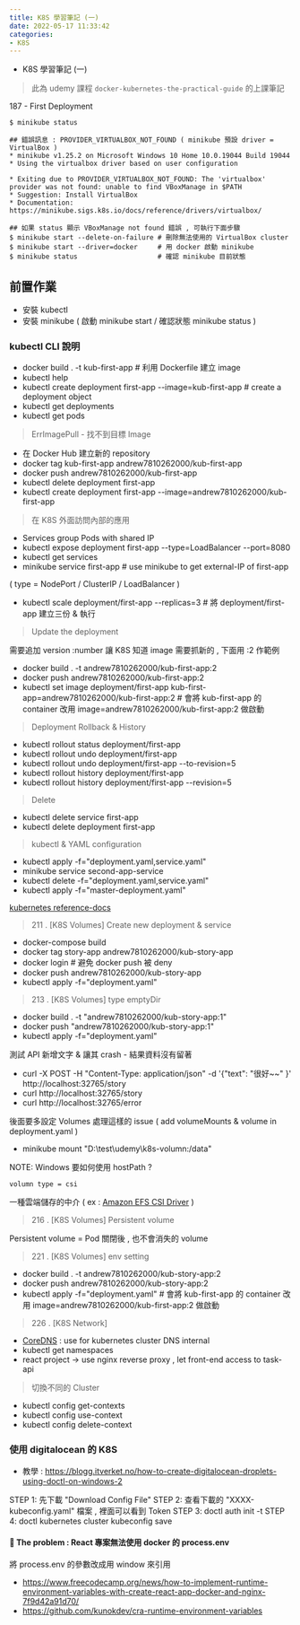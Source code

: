```yaml
---
title: K8S 學習筆記 (一)
date: 2022-05-17 11:33:42
categories:
- K8S
---
```


- K8S 學習筆記 (一)

> 此為 udemy 課程 `docker-kubernetes-the-practical-guide` 的上課筆記

187 - First Deployment 

```shell
$ minikube status 

## 錯誤訊息 : PROVIDER_VIRTUALBOX_NOT_FOUND ( minikube 預設 driver = VirtualBox )
* minikube v1.25.2 on Microsoft Windows 10 Home 10.0.19044 Build 19044
* Using the virtualbox driver based on user configuration

* Exiting due to PROVIDER_VIRTUALBOX_NOT_FOUND: The 'virtualbox' provider was not found: unable to find VBoxManage in $PATH
* Suggestion: Install VirtualBox
* Documentation: https://minikube.sigs.k8s.io/docs/reference/drivers/virtualbox/

## 如果 status 顯示 VBoxManage not found 錯誤 , 可執行下面步驟
$ minikube start --delete-on-failure # 刪除無法使用的 VirtualBox cluster
$ minikube start --driver=docker     # 用 docker 啟動 minikube 
$ minikube status                    # 確認 minikube 目前狀態 
```

## 前置作業

- 安裝 kubectl 
- 安裝 minikube ( 啟動 minikube start / 確認狀態 minikube status  )

### kubectl CLI 說明

- docker build . -t kub-first-app   # 利用 Dockerfile 建立 image 
- kubectl help 
- kubectl create deployment first-app --image=kub-first-app  # create a deployment object  
- kubectl get deployments
- kubectl get pods

> ErrImagePull - 找不到目標 Image  

- 在 Docker Hub 建立新的 repository
- docker tag kub-first-app andrew7810262000/kub-first-app
- docker push andrew7810262000/kub-first-app
- kubectl delete deployment first-app
- kubectl create deployment first-app --image=andrew7810262000/kub-first-app

> 在 K8S 外面訪問內部的應用

- Services group Pods with shared IP
- kubectl expose deployment first-app --type=LoadBalancer --port=8080 
- kubectl get services 
- minikube service first-app  # use minikube to get external-IP of first-app

( type = NodePort / ClusterIP / LoadBalancer )

- kubectl scale deployment/first-app --replicas=3  # 將 deployment/first-app 建立三份 & 執行

> Update the deployment

需要追加 version :number 讓 K8S 知道 image 需要抓新的 , 下面用 :2 作範例

- docker build . -t andrew7810262000/kub-first-app:2
- docker push andrew7810262000/kub-first-app:2
- kubectl set image deployment/first-app kub-first-app=andrew7810262000/kub-first-app:2    # 會將 kub-first-app 的 container 改用 image=andrew7810262000/kub-first-app:2 做啟動

> Deployment Rollback & History 
 
- kubectl rollout status deployment/first-app
- kubectl rollout undo deployment/first-app
- kubectl rollout undo deployment/first-app --to-revision=5
- kubectl rollout history deployment/first-app
- kubectl rollout history deployment/first-app --revision=5

> Delete 

- kubectl delete service first-app
- kubectl delete deployment first-app

> kubectl & YAML configuration

- kubectl apply -f="deployment.yaml,service.yaml"
- minikube service second-app-service 
- kubectl delete -f="deployment.yaml,service.yaml"
- kubectl apply -f="master-deployment.yaml"

[kubernetes reference-docs](https://kubernetes.io/docs/reference/generated/kubernetes-api/v1.24/#deployment-v1-apps)

> 211 . [K8S Volumes] Create new deployment & service

- docker-compose build 
- docker tag story-app andrew7810262000/kub-story-app
- docker login  # 避免 docker push 被 deny 
- docker push andrew7810262000/kub-story-app
- kubectl apply -f="deployment.yaml"

> 213 . [K8S Volumes] type emptyDir

- docker build . -t "andrew7810262000/kub-story-app:1"
- docker push "andrew7810262000/kub-story-app:1"
- kubectl apply -f="deployment.yaml"

測試 API 新增文字 & 讓其 crash - 結果資料沒有留著 

- curl -X POST -H "Content-Type: application/json" -d '{"text": "很好~~" }' http://localhost:32765/story
- curl http://localhost:32765/story
- curl http://localhost:32765/error

後面要多設定 Volumes 處理這樣的 issue ( add volumeMounts & volume in deployment.yaml )

- minikube mount "D:\test\udemy\k8s-volumn:/data"

NOTE: Windows 要如何使用 hostPath ? 

`volumn type = csi`

一種雲端儲存的中介 ( ex : [Amazon EFS CSI Driver](https://github.com/kubernetes-sigs/aws-efs-csi-driver) )

> 216 . [K8S Volumes] Persistent volume 

Persistent volume  = Pod 關閉後 , 也不會消失的 volume

> 221 . [K8S Volumes] env setting

- docker build . -t andrew7810262000/kub-story-app:2
- docker push andrew7810262000/kub-story-app:2
- kubectl apply -f="deployment.yaml"    # 會將 kub-first-app 的 container 改用 image=andrew7810262000/kub-first-app:2 做啟動

> 226 . [K8S Network] 
 
- [CoreDNS](https://kubernetes.io/zh/docs/tasks/administer-cluster/coredns/) : use for kubernetes cluster DNS internal 
- kubectl get namespaces
- react project -> use nginx reverse proxy , let front-end access to task-api 

> 切換不同的 Cluster
 
- kubectl config get-contexts
- kubectl config use-context <context-name>
- kubectl config delete-context <context-name> 

### 使用 digitalocean 的 K8S

- 教學 : https://blogg.itverket.no/how-to-create-digitalocean-droplets-using-doctl-on-windows-2

STEP 1: 先下載 "Download Config File"
STEP 2: 查看下載的 "XXXX-kubeconfig.yaml" 檔案 , 裡面可以看到 Token
STEP 3: doctl auth init -t <your-token>
STEP 4: doctl kubernetes cluster kubeconfig save <cluster-name>

#### 🧐 The problem : React 專案無法使用 docker 的 process.env

將 process.env 的參數改成用 window 來引用 

- https://www.freecodecamp.org/news/how-to-implement-runtime-environment-variables-with-create-react-app-docker-and-nginx-7f9d42a91d70/
- https://github.com/kunokdev/cra-runtime-environment-variables
